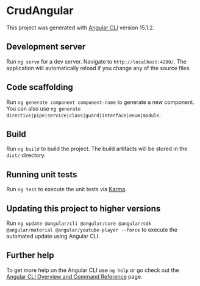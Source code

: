 # CrudAngular

This project was generated with [Angular CLI](https://github.com/angular/angular-cli) version 15.1.2.

## Development server

Run `ng serve` for a dev server. Navigate to `http://localhost:4200/`. The application will automatically reload if you change any of the source files.

## Code scaffolding

Run `ng generate component component-name` to generate a new component. You can also use `ng generate directive|pipe|service|class|guard|interface|enum|module`.

## Build

Run `ng build` to build the project. The build artifacts will be stored in the `dist/` directory.

## Running unit tests

Run `ng test` to execute the unit tests via [Karma](https://karma-runner.github.io).

## Updating this project to higher versions

Run `ng update @angular/cli @angular/core @angular/cdk @angular/material @angular/youtube-player --force` to execute the automated update using Angular CLI.

## Further help

To get more help on the Angular CLI use `ng help` or go check out the [Angular CLI Overview and Command Reference](https://angular.io/cli) page.
